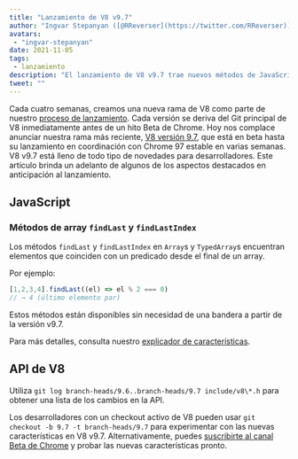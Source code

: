 ```yaml
---
title: "Lanzamiento de V8 v9.7"
author: "Ingvar Stepanyan ([@RReverser](https://twitter.com/RReverser))"
avatars: 
 - "ingvar-stepanyan"
date: 2021-11-05
tags: 
 - lanzamiento
description: "El lanzamiento de V8 v9.7 trae nuevos métodos de JavaScript para buscar hacia atrás en arrays."
tweet: ""
---
```

Cada cuatro semanas, creamos una nueva rama de V8 como parte de nuestro [proceso de lanzamiento](https://v8.dev/docs/release-process). Cada versión se deriva del Git principal de V8 inmediatamente antes de un hito Beta de Chrome. Hoy nos complace anunciar nuestra rama más reciente, [V8 versión 9.7](https://chromium.googlesource.com/v8/v8.git/+log/branch-heads/9.7), que está en beta hasta su lanzamiento en coordinación con Chrome 97 estable en varias semanas. V8 v9.7 está lleno de todo tipo de novedades para desarrolladores. Este artículo brinda un adelanto de algunos de los aspectos destacados en anticipación al lanzamiento.

<!--truncate-->
## JavaScript

### Métodos de array `findLast` y `findLastIndex`

Los métodos `findLast` y `findLastIndex` en `Array`s y `TypedArray`s encuentran elementos que coinciden con un predicado desde el final de un array.

Por ejemplo:

```js
[1,2,3,4].findLast((el) => el % 2 === 0)
// → 4 (último elemento par)
```

Estos métodos están disponibles sin necesidad de una bandera a partir de la versión v9.7.

Para más detalles, consulta nuestro [explicador de características](https://v8.dev/features/finding-in-arrays#finding-elements-from-the-end).

## API de V8

Utiliza `git log branch-heads/9.6..branch-heads/9.7 include/v8\*.h` para obtener una lista de los cambios en la API.

Los desarrolladores con un checkout activo de V8 pueden usar `git checkout -b 9.7 -t branch-heads/9.7` para experimentar con las nuevas características en V8 v9.7. Alternativamente, puedes [suscribirte al canal Beta de Chrome](https://www.google.com/chrome/browser/beta.html) y probar las nuevas características pronto.
